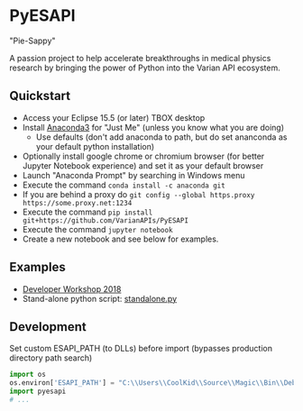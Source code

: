 # PyESAPI
"Pie-Sappy"

A passion project to help accelerate breakthroughs in medical physics research by bringing the power of Python into the Varian API ecosystem.

## Quickstart

* Access your Eclipse 15.5 (or later) TBOX desktop
* Install [Anaconda3](https://www.anaconda.com/download/?lang=en-us) for "Just Me" (unless you know what you are doing)
  * Use defaults (don't add anaconda to path, but do set ananconda as your default python installation)
* Optionally install google chrome or chromium browser (for better Jupyter Notebook experience) and set it as your default browser
* Launch "Anaconda Prompt" by searching in Windows menu
* Execute the command `conda install -c anaconda git`
* If you are behind a proxy do `git config --global https.proxy https://some.proxy.net:1234`
* Execute the command `pip install git+https://github.com/VarianAPIs/PyESAPI`
* Execute the command `jupyter notebook`
* Create a new notebook and see below for examples.

## Examples
* [Developer Workshop 2018](examples/DeveloperWorkshop2018/README.md)
* Stand-alone python script: [standalone.py](examples/standalone.py)

## Development
Set custom ESAPI_PATH (to DLLs) before import (bypasses production directory path search)
```python
import os
os.environ['ESAPI_PATH'] = "C:\\Users\\CoolKid\\Source\\Magic\\Bin\\Debug64"
import pyesapi
# ...
```
